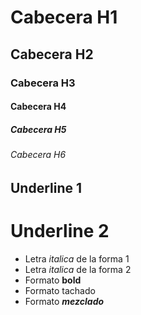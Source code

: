 # Cabecera H1
## Cabecera H2
### Cabecera H3
#### Cabecera H4
##### Cabecera H5
###### Cabecera H6

Underline 1
-----------

Underline 2
===========

- Letra *italica* de la forma 1
- Letra _italica_ de la forma 2
- Formato **bold**
- Formato tachado
- Formato _**mezclado**_